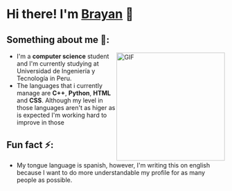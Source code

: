 # Hi there! I'm [Brayan](https://github.com/Br4yanGC) 👋

## Something about me 👀:

<img align="right" alt="GIF" width="250px" src="https://media.giphy.com/media/du3J3cXyzhj75IOgvA/giphy.gif?cid=ecf05e47rj4icb98g1888r9funyfk6g1b2j2xzto87mb2jup&rid=giphy.gif&ct=g"/>

- I'm a **computer science** student and I'm currently studying at Universidad de Ingeniería y Tecnología in Peru.
- The languages that i currently manage are **C++**, **Python**, **HTML** and **CSS**. Although my level in those languages aren't as higer as is expected I'm working hard to improve in those  

## Fun fact ⚡:
- My tongue language is spanish, however, I'm writing this on english because I want to do more understandable my profile for as many people as possible.
  
<!--
**Br4yanGC/Br4yanGC** is a ✨ _special_ ✨ repository because its `README.md` (this file) appears on your GitHub profile.

Here are some ideas to get you started:

- 🔭 I’m currently working on ...
- 🌱 I’m currently learning ...
- 👯 I’m looking to collaborate on ...
- 🤔 I’m looking for help with ...
- 💬 Ask me about ...
- 📫 How to reach me: ...
- 😄 Pronouns: ...
- ⚡ Fun fact: ...
-->

